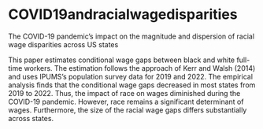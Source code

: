 # COVID19andracialwagedisparities
The COVID-19 pandemic’s impact on the magnitude and dispersion of racial wage disparities across US states

This paper estimates conditional wage gaps between black and white full-time workers. 
The estimation follows the approach of Kerr and Walsh (2014) and uses IPUMS’s population survey data for 2019 and 2022. 
The empirical analysis finds that the conditional wage gaps decreased in most states from 2019 to 2022. 
Thus, the impact of race on wages diminished during the COVID-19 pandemic. However, race remains a significant determinant of wages. 
Furthermore, the size of the racial wage gaps differs substantially across states.
